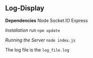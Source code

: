 Log-Display
-----------

**Dependencies**
Node
Socket.IO
Express


*Installation*
run `npm update`


*Running the Server*
`node index.js`

The log file is the `log_file.log`